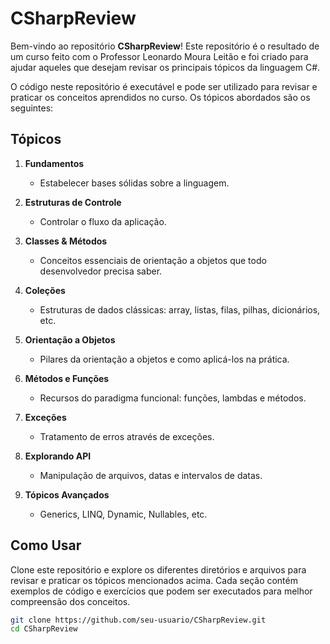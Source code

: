 # CSharpReview

Bem-vindo ao repositório **CSharpReview**! Este repositório é o resultado de um curso feito com o Professor Leonardo Moura Leitão e foi criado para ajudar aqueles que desejam revisar os principais tópicos da linguagem C#.

O código neste repositório é executável e pode ser utilizado para revisar e praticar os conceitos aprendidos no curso. Os tópicos abordados são os seguintes:

## Tópicos

1. **Fundamentos**
   - Estabelecer bases sólidas sobre a linguagem.

2. **Estruturas de Controle**
   - Controlar o fluxo da aplicação.

3. **Classes & Métodos**
   - Conceitos essenciais de orientação a objetos que todo desenvolvedor precisa saber.

4. **Coleções**
   - Estruturas de dados clássicas: array, listas, filas, pilhas, dicionários, etc.

5. **Orientação a Objetos**
   - Pilares da orientação a objetos e como aplicá-los na prática.

6. **Métodos e Funções**
   - Recursos do paradigma funcional: funções, lambdas e métodos.

7. **Exceções**
   - Tratamento de erros através de exceções.

8. **Explorando API**
   - Manipulação de arquivos, datas e intervalos de datas.

9. **Tópicos Avançados**
   - Generics, LINQ, Dynamic, Nullables, etc.

## Como Usar

Clone este repositório e explore os diferentes diretórios e arquivos para revisar e praticar os tópicos mencionados acima. Cada seção contém exemplos de código e exercícios que podem ser executados para melhor compreensão dos conceitos.

```sh
git clone https://github.com/seu-usuario/CSharpReview.git
cd CSharpReview
````

